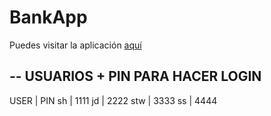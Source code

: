 # BankApp

Puedes visitar la aplicación <a href="https://samu-hv.github.io/BankApp/">aquí</a>

-- USUARIOS + PIN PARA HACER LOGIN
--

USER  |   PIN
sh    |   1111
jd    |   2222
stw   |   3333
ss    |   4444

